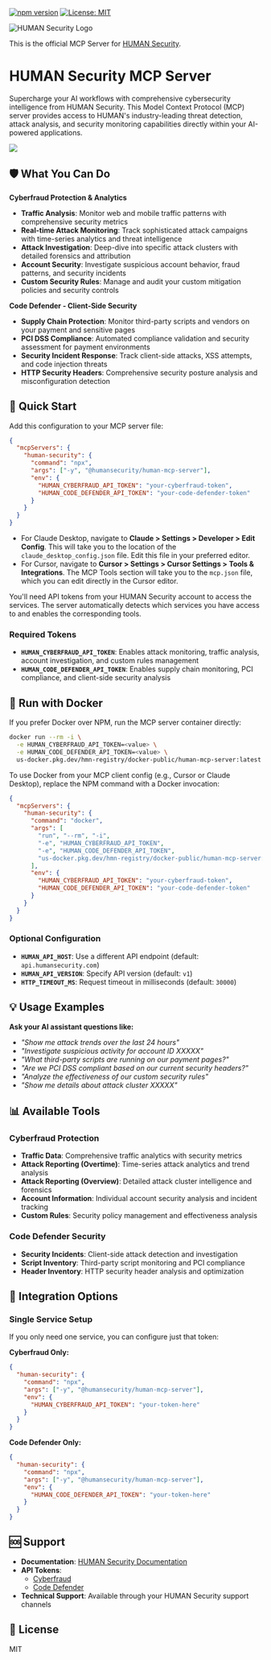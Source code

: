 

[![npm version](https://badge.fury.io/js/%40humansecurity%2Fhuman-mcp-server.svg)](https://www.npmjs.com/package/@humansecurity/human-mcp-server)
[![License: MIT](https://img.shields.io/badge/License-MIT-yellow.svg)](https://opensource.org/licenses/MIT)

![HUMAN Security Logo](https://raw.githubusercontent.com/HumanSecurity/human-mcp-server/main/.images/logo.png)

This is the official MCP Server for [HUMAN Security](https://www.humansecurity.com/).

# HUMAN Security MCP Server

Supercharge your AI workflows with comprehensive cybersecurity intelligence from HUMAN Security. This Model Context Protocol (MCP) server provides access to HUMAN's industry-leading threat detection, attack analysis, and security monitoring capabilities directly within your AI-powered applications.

![](https://raw.githubusercontent.com/HumanSecurity/human-mcp-server/main/.images/mcp.gif)

## 🛡️ What You Can Do

**Cyberfraud Protection & Analytics**
- **Traffic Analysis**: Monitor web and mobile traffic patterns with comprehensive security metrics
- **Real-time Attack Monitoring**: Track sophisticated attack campaigns with time-series analytics and threat intelligence
- **Attack Investigation**: Deep-dive into specific attack clusters with detailed forensics and attribution
- **Account Security**: Investigate suspicious account behavior, fraud patterns, and security incidents
- **Custom Security Rules**: Manage and audit your custom mitigation policies and security controls

**Code Defender - Client-Side Security**
- **Supply Chain Protection**: Monitor third-party scripts and vendors on your payment and sensitive pages
- **PCI DSS Compliance**: Automated compliance validation and security assessment for payment environments
- **Security Incident Response**: Track client-side attacks, XSS attempts, and code injection threats
- **HTTP Security Headers**: Comprehensive security posture analysis and misconfiguration detection

## 🚀 Quick Start

Add this configuration to your MCP server file:

```json
{
  "mcpServers": {
    "human-security": {
      "command": "npx",
      "args": ["-y", "@humansecurity/human-mcp-server"],
      "env": {
        "HUMAN_CYBERFRAUD_API_TOKEN": "your-cyberfraud-token",
        "HUMAN_CODE_DEFENDER_API_TOKEN": "your-code-defender-token"
      }
    }
  }
}
```

* For Claude Desktop, navigate to **Claude > Settings > Developer > Edit Config**. This will take you to the location of the `claude_desktop_config.json` file. Edit this file in your preferred editor.
* For Cursor, navigate to **Cursor > Settings > Cursor Settings > Tools & Integrations**. The MCP Tools section will take you to the `mcp.json` file, which you can edit directly in the Cursor editor.

You'll need API tokens from your HUMAN Security account to access the services. The server automatically detects which services you have access to and enables the corresponding tools.

### Required Tokens
- **`HUMAN_CYBERFRAUD_API_TOKEN`**: Enables attack monitoring, traffic analysis, account investigation, and custom rules management
- **`HUMAN_CODE_DEFENDER_API_TOKEN`**: Enables supply chain monitoring, PCI compliance, and client-side security analysis

## 🐳 Run with Docker

If you prefer Docker over NPM, run the MCP server container directly:

```bash
docker run --rm -i \
  -e HUMAN_CYBERFRAUD_API_TOKEN=<value> \
  -e HUMAN_CODE_DEFENDER_API_TOKEN=<value> \
  us-docker.pkg.dev/hmn-registry/docker-public/human-mcp-server:latest
```

To use Docker from your MCP client config (e.g., Cursor or Claude Desktop), replace the NPM command with a Docker invocation:

```json
{
  "mcpServers": {
    "human-security": {
      "command": "docker",
      "args": [
        "run", "--rm", "-i",
        "-e", "HUMAN_CYBERFRAUD_API_TOKEN",
        "-e", "HUMAN_CODE_DEFENDER_API_TOKEN",
        "us-docker.pkg.dev/hmn-registry/docker-public/human-mcp-server:latest"
      ],
      "env": {
        "HUMAN_CYBERFRAUD_API_TOKEN": "your-cyberfraud-token",
        "HUMAN_CODE_DEFENDER_API_TOKEN": "your-code-defender-token"
      }
    }
  }
}
```

### Optional Configuration
- **`HUMAN_API_HOST`**: Use a different API endpoint (default: `api.humansecurity.com`)
- **`HUMAN_API_VERSION`**: Specify API version (default: `v1`)
- **`HTTP_TIMEOUT_MS`**: Request timeout in milliseconds (default: `30000`)

## 💡 Usage Examples

**Ask your AI assistant questions like:**

* *"Show me attack trends over the last 24 hours"*
* *"Investigate suspicious activity for account ID XXXXX"*
* *"What third-party scripts are running on our payment pages?"*
* *"Are we PCI DSS compliant based on our current security headers?"*
* *"Analyze the effectiveness of our custom security rules"*
* *"Show me details about attack cluster XXXXX"*

## 📊 Available Tools

### Cyberfraud Protection
- **Traffic Data**: Comprehensive traffic analytics with security metrics
- **Attack Reporting (Overtime)**: Time-series attack analytics and trend analysis
- **Attack Reporting (Overview)**: Detailed attack cluster intelligence and forensics
- **Account Information**: Individual account security analysis and incident tracking
- **Custom Rules**: Security policy management and effectiveness analysis

### Code Defender Security
- **Security Incidents**: Client-side attack detection and investigation
- **Script Inventory**: Third-party script monitoring and PCI compliance
- **Header Inventory**: HTTP security header analysis and optimization

## 🔗 Integration Options

### Single Service Setup
If you only need one service, you can configure just that token:

**Cyberfraud Only:**
```json
{
  "human-security": {
    "command": "npx",
    "args": ["-y", "@humansecurity/human-mcp-server"],
    "env": {
      "HUMAN_CYBERFRAUD_API_TOKEN": "your-token-here"
    }
  }
}
```

**Code Defender Only:**
```json
{
  "human-security": {
    "command": "npx",
    "args": ["-y", "@humansecurity/human-mcp-server"],
    "env": {
      "HUMAN_CODE_DEFENDER_API_TOKEN": "your-token-here"
    }
  }
}
```

## 🆘 Support

- **Documentation**: [HUMAN Security Documentation](https://docs.humansecurity.com)
- **API Tokens**:
  - [Cyberfraud](https://docs.humansecurity.com/applications-and-accounts/reference/api-authentication#getting-a-token-for-account-defender-bot-defender-or-credential-intelligence)
  - [Code Defender](https://docs.humansecurity.com/applications-and-accounts/reference/api-authentication#getting-a-token-for-code-defender-or-pci-dss)
- **Technical Support**: Available through your HUMAN Security support channels

## 📄 License
MIT

